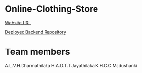 # Online-Clothing-Store


[Website URL](https://onlineclothingstore-eda75.web.app)

[Deployed Backend Repository](https://github.com/Virajanidh/Online-Clothing-Store-Backend)

# Team members

A.L.V.H.Dharmathilaka 
H.A.D.T.T.Jayathilaka
K.H.C.C.Madushanki
